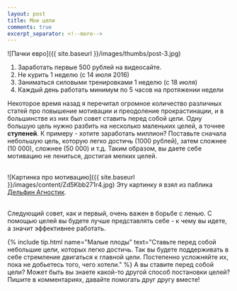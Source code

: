 ```yaml
---
layout: post
title: Мои цели
comments: true
excerpt_separator: <!--more-->
---
```

![Пачки евро]({{ site.baseurl }}/images/thumbs/post-3.jpg)

1. Заработать первые 500 рублей на видеосайте.
2. Не курить 1 неделю (с 14 июля 2016)
3. Заниматься силовыми тренировками 1 неделю (с 18 июля)
4. Каждый день работать минимум по 5 часов на протяжении недели

Некоторое время назад я перечитал огромное количество различных статей про повышение мотивации и преодоление прокрастинации, и в большинстве из них был совет ставить перед собой цели.<!--more--> Одну большую цель нужно разбить на несколько маленьких целей, а точнее __ступеней__. К примеру - хотите заработать миллион? Поставьте сначала небольшую цель, которую легко достичь (1000 рублей), затем сложнее (10 000), сложнее (50 000) и т.д. Таким образом, вы даете себе мотивацию не лениться, достигая мелких целей.<br><br>

![Картинка про мотивацию]({{ site.baseurl }}/images/content/Zd5Kbb271r4.jpg)
Эту картинку я взял из паблика <a href="https://vk.com/adolphin" target="_blank">Дельфин Агностик</a>.<br><br>

Следующий совет, как и первый, очень важен в борьбе с ленью. С помощью целей вы будете лучше представлять себе - к чему вы идете, а значит эффективнее работать.

{% include tip.html name="Малые плоды" text="Ставьте перед собой небольшие цели, которых легко достичь. Так вы будете поддерживать в себе стремление двигаться к главной цели. Постепенно усложняйте их, пока не добьетесь того, чего хотели." %}
А вы ставите перед собой цели? Может быть вы знаете какой-то другой способ постановки целей? Пишите в комментариях, давайте помогать друг другу вместе!